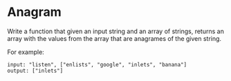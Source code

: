 # Anagram

Write a function that given an input string and an array of
strings, returns an array with the values from the array that
are anagrames of the given string.

For example:

```
input: "listen", ["enlists", "google", "inlets", "banana"]
output: ["inlets"]
```
